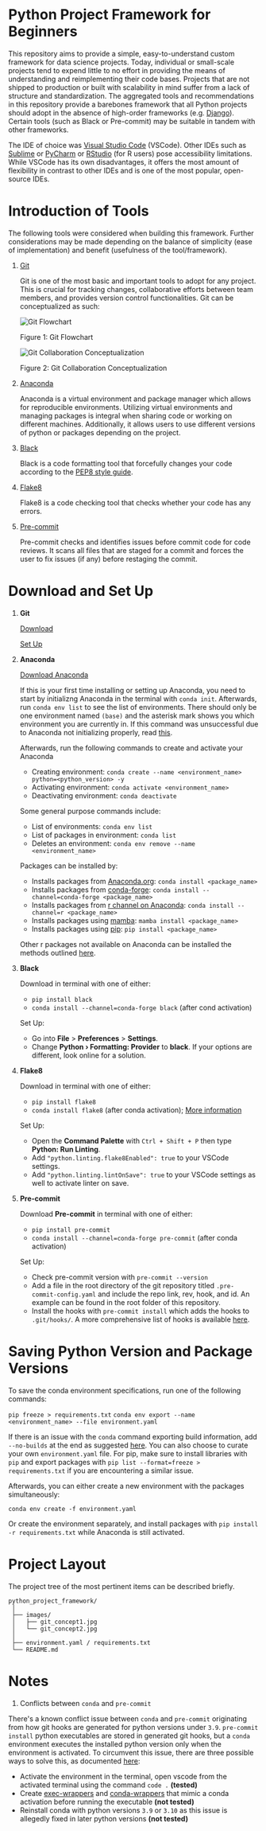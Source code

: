 # Python Project Framework for Beginners

This repository aims to provide a simple, easy-to-understand custom framework for data science projects. Today, individual or small-scale projects tend to expend little to no effort in providing the means of understanding and reimplementing their code bases. Projects that are not shipped to production or built with scalability in mind suffer from a lack of structure and standardization. The aggregated tools and recommendations in this repository provide a barebones framework that all Python projects should adopt in the absence of high-order frameworks (e.g. [Django](https://www.djangoproject.com/)). Certain tools (such as Black or Pre-commit) may be suitable in tandem with other frameworks.

The IDE of choice was [Visual Studio Code](https://en.wikipedia.org/wiki/Visual_Studio_Code) (VSCode). Other IDEs such as [Sublime](https://www.sublimetext.com/) or [PyCharm](https://www.jetbrains.com/pycharm/) or [RStudio](https://www.rstudio.com/) (for R users) pose accessibility limitations. While VSCode has its own disadvantages, it offers the most amount of flexibility in contrast to other IDEs and is one of the most popular, open-source IDEs.

# Introduction of Tools

The following tools were considered when building this framework. Further considerations may be made depending on the balance of simplicity (ease of implementation) and benefit (usefulness of the tool/framework).

1. [Git](https://git-scm.com/)

   Git is one of the most basic and important tools to adopt for any project. This is crucial for tracking changes, collaborative efforts between team members, and provides version control functionalities. Git can be conceptualized as such:

   ![Git Flowchart](./images/git_concept1.jpg)

   Figure 1: Git Flowchart

   ![Git Collaboration Conceptualization](./images/git_concept2.jpg)

   Figure 2: Git Collaboration Conceptualization

2. [Anaconda](https://www.anaconda.com/)

   Anaconda is a virtual environment and package manager which allows for reproducible environments. Utilizing virtual environments and managing packages is integral when sharing code or working on different machines. Additionally, it allows users to use different versions of python or packages depending on the project.

3. [Black](https://black.readthedocs.io/en/stable/)

   Black is a code formatting tool that forcefully changes your code according to the [PEP8 style guide](https://www.python.org/dev/peps/pep-0008/).

4. [Flake8](https://flake8.pycqa.org/en/latest/)

   Flake8 is a code checking tool that checks whether your code has any errors.

5. [Pre-commit](https://pre-commit.com/)

   Pre-commit checks and identifies issues before commit code for code reviews. It scans all files that are staged for a commit and forces the user to fix issues (if any) before restaging the commit.

# Download and Set Up

1. **Git**

   [Download](https://git-scm.com/downloads)

   [Set Up](https://git-scm.com/book/en/v2/Getting-Started-First-Time-Git-Setup)

2. **Anaconda**

   [Download Anaconda](https://www.anaconda.com/products/individual)

   If this is your first time installing or setting up Anaconda, you need to start by initializng Anaconda in the terminal with `conda init`. Afterwards, run `conda env list` to see the list of environments. There should only be one environment named `(base)` and the asterisk mark shows you which environment you are currently in. If this command was unsuccessful due to Anaconda not initializing properly, read [this](https://stackoverflow.com/questions/44597662/conda-command-is-not-recognized-on-windows-10).

   Afterwards, run the following commands to create and activate your Anaconda

   - Creating environment: `conda create --name <environment_name> python=<python_version> -y`
   - Activating environment: `conda activate <environment_name>`
   - Deactivating environment: `conda deactivate`

   Some general purpose commands include:

   - List of environments: `conda env list`
   - List of packages in environment: `conda list`
   - Deletes an environment: `conda env remove --name <environment_name>`

   Packages can be installed by:

   - Installs packages from [Anaconda.org](https://anaconda.org/): `conda install <package_name>`
   - Installs packages from [conda-forge](https://conda-forge.org/): `conda install --channel=conda-forge <package_name>`
   - Installs packages from [r channel on Anaconda](https://anaconda.org/r/repo): `conda install --channel=r <package_name>`
   - Installs packages using [mamba](https://mamba.readthedocs.io/en/latest/user_guide/mamba.html#): `mamba install <package_name>`
   - Installs packages using [pip](https://pip.pypa.io/en/stable/cli/pip_install/): `pip install <package_name>`

   Other r packages not available on Anaconda can be installed the methods outlined [here](https://stackoverflow.com/questions/34705917/how-to-install-r-packages-that-are-not-available-in-r-essentials).

3. **Black**

   Download in terminal with one of either:

   - `pip install black`
   - `conda install --channel=conda-forge black` (after cond activation)

   Set Up:

   - Go into **File** > **Preferences** > **Settings**.
   - Change **Python › Formatting: Provider** to **black**. If your options are different, look online for a solution.

4. **Flake8**

   Download in terminal with one of either:

   - `pip install flake8`
   - `conda install flake8` (after conda activation); [More information](https://code.visualstudio.com/docs/python/linting)

   Set Up:

   - Open the **Command Palette** with `Ctrl + Shift + P` then type **Python: Run Linting**.
   - Add `"python.linting.flake8Enabled": true` to your VSCode settings.
   - Add `"python.linting.lintOnSave": true` to your VSCode settings as well to activate linter on save.

5. **Pre-commit**

   Download **Pre-commit** in terminal with one of either:

   - `pip install pre-commit`
   - `conda install --channel=conda-forge pre-commit` (after conda activation)

   Set Up:

   - Check pre-commit version with `pre-commit --version`
   - Add a file in the root directory of the git repository titled `.pre-commit-config.yaml` and include the repo link, rev, hook, and id. An example can be found in the root folder of this repository.
   - Install the hooks with `pre-commit install` which adds the hooks to `.git/hooks/`. A more comprehensive list of hooks is available [here](https://pre-commit.com/hooks.html).

# Saving Python Version and Package Versions

To save the conda environment specifications, run one of the following commands:

`pip freeze > requirements.txt`
`conda env export --name <environment_name> --file environment.yaml`

If there is an issue with the `conda` command exporting build information, add `--no-builds` at the end as suggested [here](https://stackoverflow.com/questions/55554431/conda-fails-to-create-environment-from-yml). You can also choose to curate your own `environment.yaml` file. For pip, make sure to install libraries with `pip` and export packages with `pip list --format=freeze > requirements.txt` if you are encountering a similar issue.

Afterwards, you can either create a new environment with the packages simultaneously:

`conda env create -f environment.yaml`

Or create the environment separately, and install packages with `pip install -r requirements.txt` while Anaconda is still activated.

# Project Layout

The project tree of the most pertinent items can be described briefly.

    python_project_framework/
     │
     ├── images/
     │   ├── git_concept1.jpg
     │   └── git_concept2.jpg
     │
     ├── environment.yaml / requirements.txt
     └── README.md

# Notes

1. Conflicts between `conda` and `pre-commit`

There's a known conflict issue between `conda` and `pre-commit` originating from how git hooks are generated for python versions under `3.9`. `pre-commit install` python executables are stored in generated git hooks, but a `conda` environment executes the installed python version only when the environment is activated. To circumvent this issue, there are three possible ways to solve this, as documented [here](https://github.com/conda-forge/pre-commit-feedstock/issues/9):

- Activate the environment in the terminal, open vscode from the activated terminal using the command `code .` **(tested)**
- Create [exec-wrappers](https://github.com/gqmelo/exec-wrappers) and [conda-wrappers](https://github.com/conda-forge/conda-wrappers-feedstock) that mimic a conda activation before running the executable **(not tested)**
- Reinstall conda with python versions `3.9` or `3.10` as this issue is allegedly fixed in later python versions **(not tested)**
